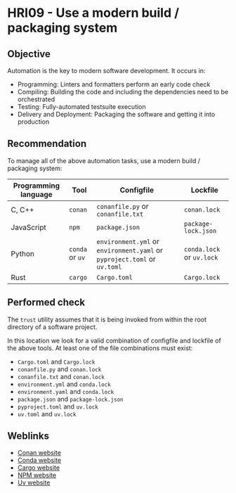# HRI09 - Use a modern build / packaging system

## Objective

Automation is the key to modern software development. It occurs in:

* Programming: Linters and formatters perform an early code check
* Compiling: Building the code and including the dependencies need to be orchestrated
* Testing: Fully-automated testsuite execution
* Delivery and Deployment: Packaging the software and getting it into production

## Recommendation

To manage all of the above automation tasks, use a modern build / packaging system:

| Programming language | Tool            | Configfile                                                               | Lockfile                  |
|----------------------|-----------------|--------------------------------------------------------------------------|---------------------------|
| C, C++               | `conan`         | `conanfile.py` or `conanfile.txt`                                        | `conan.lock`              |
| JavaScript           | `npm`           | `package.json`                                                           | `package-lock.json`       |
| Python               | `conda` or `uv` | `environment.yml` or `environment.yaml` or `pyproject.toml` or `uv.toml` | `conda.lock` or `uv.lock` |
| Rust                 | `cargo`         | `Cargo.toml`                                                             | `Cargo.lock`              |

## Performed check

The `trust` utility assumes that it is being invoked from within the root
directory of a software project.

In this location we look for a valid combination of configfile and lockfile of the above tools.
At least one of the file combinations must exist:

* `Cargo.toml` and `Cargo.lock`
* `conanfile.py` and `conan.lock`
* `conanfile.txt` and `conan.lock`
* `environment.yml` and `conda.lock`
* `environment.yaml` and `conda.lock`
* `package.json` and `package-lock.json`
* `pyproject.toml` and `uv.lock`
* `uv.toml` and `uv.lock`

## Weblinks

* [Conan website](https://conan.io)
* [Conda website](https://docs.conda.io)
* [Cargo website](https://doc.rust-lang.org/cargo)
* [NPM website](https://github.com/npm/cli)
* [Uv website](https://docs.astral.sh/uv)
